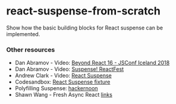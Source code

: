 # react-suspense-from-scratch

Show how the basic building blocks for React suspense can be implemented.

### Other resources

 - Dan Abramov - Video: [Beyond React 16 - JSConf Iceland 2018](https://www.youtube.com/watch?v=nLF0n9SACd4)
 - Dan Abramov - Video: [Suspense! ReactFest](https://www.youtube.com/watch?v=6g3g0Q_XVb4)
 - Andrew Clark - Video: [React Suspense](https://www.youtube.com/watch?v=z-6JC0_cOns)
 - Codesandbox: [React Suspense fixture](https://codesandbox.io/s/w0n9ok3mqw)
 - Polyfilling Suspense: [hackernoon](https://hackernoon.com/building-a-polyfill-for-react-suspense-f1c7baf18ca1)
 - Shawn Wang - Fresh Async React [links](https://github.com/sw-yx/fresh-concurrent-react)